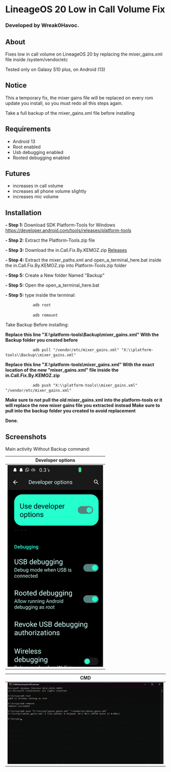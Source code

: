 # LineageOS 20 Low in Call Volume Fix

### Developed by Wreak0Havoc.

## About

Fixes low in call volume on LineageOS 20 by replacing the mixer_gains.xml file inside /system/vendor/etc

Tested only on Galaxy S10 plus, on Android (13)

## Notice
This a temporary fix, the mixer gains file will be replaced on every rom update you install, so you must redo all this steps again. 

Take a full backup of the mixer_gains.xml file before installing



## Requirements

- Android 13
- Root enabled
- Usb debugging enabled
- Rooted debugging enabled 

## Futures

- increases in call volume
- increases all phone volume slightly
- increases mic volume
## Installation

**- Step 1:**   Download SDK Platform-Tools for Windows https://developer.android.com/tools/releases/platform-tools

**- Step 2:**   Extract the Platform-Tools.zip file

**- Step 3:**   Download the in.Call.Fix.By.KEMOZ.zip [Releases](https://github.com/Wreak0Havoc/LineageOS-20-Low-in-Call-Volume-Fix/releases/tag/in.Call.Fix.By.KEMOZ)

**- Step 4:**   Extract the mixer_paths.xml and open_a_terminal_here.bat inside the in.Call.Fix.By.KEMOZ.zip into Platform-Tools.zip folder

**- Step 5:**   Create a New folder Named "Backup"

**- Step 5:**   Open the open_a_terminal_here.bat 

**- Step 5:**   type inside the terminal: 

                adb root 
                
                adb remount
                
  Take Backup Before installing:              
  
  **Replace this line **"X:\\platform-tools\\Backup\\mixer_gains.xml"** With the Backup folder you created before**              
                
                adb pull "/vendor/etc/mixer_gains.xml" "X:\\platform-tools\\Backup\\mixer_gains.xml"
  
  **Replace this line **"X:\\platform-tools\\mixer_gains.xml"** With the exact location of the new **"mixer_gains.xml"** file inside the in.Call.Fix.By.KEMOZ.zip**
  
                adb push "X:\\platform-tools\\mixer_gains.xml" "/vendor/etc/mixer_gains.xml"
      
                
**Make sure to not pull the old mixer_gains.xml into the platform-tools or it will replace the new mixer gains file you extracted**
**instead Make sure to pull into the backup folder you created to avoid replacement**

**Done.**
## Screenshots

Main activity Without Backup command:

|                                  Developer options                                   |
|:-----------------------------------------------------------------------------:
| [<img src="Screenshot_20240205-074739_Settings.png" width="300"/>](Screenshot_20240205-074739_Settings.png) 


|                                  CMD                                 |
|:-----------------------------------------------------------------------------:
| [<img src="Screenshot2024-02-04122807.png" width="1000"/>](Screenshot2024-02-04122807.png) 
